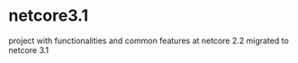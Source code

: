 # netcore3.1
project with functionalities and common features at netcore 2.2 migrated to netcore 3.1
